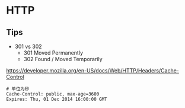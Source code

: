 # HTTP

## Tips
* 301 vs 302
  * 301 Moved Permanently
  * 302 Found / Moved Temporarily


https://developer.mozilla.org/en-US/docs/Web/HTTP/Headers/Cache-Control

```
# 单位为秒
Cache-Control: public, max-age=3600
Expires: Thu, 01 Dec 2014 16:00:00 GMT
```
